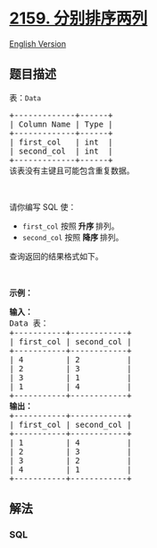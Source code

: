 # [2159. 分别排序两列](https://leetcode.cn/problems/order-two-columns-independently)

[English Version](/solution/2100-2199/2159.Order%20Two%20Columns%20Independently/README_EN.md)

## 题目描述

<!-- 这里写题目描述 -->

<p>表：<code>Data</code></p>

<pre>
+-------------+------+
| Column Name | Type |
+-------------+------+
| first_col   | int  |
| second_col  | int  |
+-------------+------+
该表没有主键且可能包含重复数据。
</pre>

<p>&nbsp;</p>

<p>请你编写 SQL 使：</p>

<ul>
	<li><code>first_col</code> 按照<strong> 升序 </strong>排列。</li>
	<li><code>second_col</code> 按照 <strong>降序 </strong>排列。</li>
</ul>

<p>查询返回的结果格式如下。</p>

<p>&nbsp;</p>

<p><strong>示例：</strong></p>

<pre>
<strong>输入：</strong>
Data 表：
+-----------+------------+
| first_col | second_col |
+-----------+------------+
| 4         | 2          |
| 2         | 3          |
| 3         | 1          |
| 1         | 4          |
+-----------+------------+
<strong>输出：</strong>
+-----------+------------+
| first_col | second_col |
+-----------+------------+
| 1         | 4          |
| 2         | 3          |
| 3         | 2          |
| 4         | 1          |
+-----------+------------+
</pre>

## 解法

<!-- 这里可写通用的实现逻辑 -->

<!-- tabs:start -->

### **SQL**

<!-- 这里可写当前语言的特殊实现逻辑 -->

```sql

```

<!-- tabs:end -->
